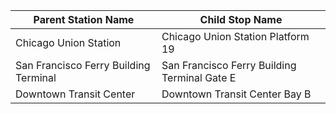 | Parent Station Name | Child Stop Name |
| --- | --- |
| Chicago Union Station | Chicago Union Station Platform 19 |
| San Francisco Ferry Building Terminal | San Francisco Ferry Building Terminal Gate E |
| Downtown Transit Center | Downtown Transit Center Bay B |
